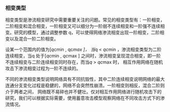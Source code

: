 ### 相变类型

相变类型是渗流相变研究中需要重要关注的问题。常见的相变类型有：一阶相变，二阶相变和混合相变，一阶相变又可以细分为一阶弱不连续相变和一阶强不连续相变。研究的模型，通过调整参数 q，可以使得网络渗流相变出现一阶相变，二阶相变以及混合一阶二阶相变。

设某一个范围内的值为[*q*cmin , qc*max ]， 当*q < *qc*min ，渗流相变类型为二阶连续相变，当q 处于[*qc*min , *qc*max ] 之间时，渗流相变呈现混合相变，即一阶不连续相变与二阶连续相变同时存在，而当*q* > *qc*max 时， 相互作用网络在随机攻击下渗流相变过程为一阶不连续的。

不同的渗流相变类型说明网络具有不同抗毁性，其中二阶连续相变说明网络的最大连通分支变化过程是稳健的，网络不会突然性崩溃。一阶相变则相反，混合二阶则介于两者之间， 网络既不易碎也并不健壮。仅对相互作用网络进行随机攻击下的研究，我们可以根据实际需要，使用蓄意攻击模型观察网络在不同攻击方式下的渗流情况。